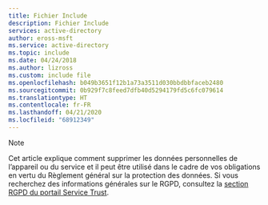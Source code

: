 ```yaml
---
title: Fichier Include
description: Fichier Include
services: active-directory
author: eross-msft
ms.service: active-directory
ms.topic: include
ms.date: 04/24/2018
ms.author: lizross
ms.custom: include file
ms.openlocfilehash: b049b3651f12b1a73a3511d030bbdbbfaceb2480
ms.sourcegitcommit: 0b929f7c8feed7dfb40d5294179fd5c6fc079614
ms.translationtype: HT
ms.contentlocale: fr-FR
ms.lasthandoff: 04/21/2020
ms.locfileid: "68912349"
---
```

>[!Note] 
> Cet article explique comment supprimer les données personnelles de l’appareil ou du service et il peut être utilisé dans le cadre de vos obligations en vertu du Règlement général sur la protection des données. Si vous recherchez des informations générales sur le RGPD, consultez la [section RGPD du portail Service Trust](https://servicetrust.microsoft.com/ViewPage/GDPRGetStarted).
